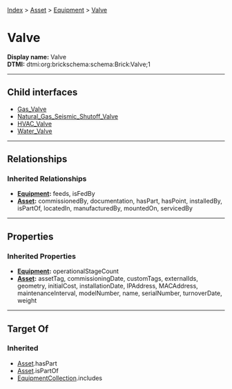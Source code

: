[Index](../../../Index.md) > [Asset](../../Asset.md) > [Equipment](../Equipment.md) > [Valve](#)
# Valve

**Display name:** Valve<br />
**DTMI:** dtmi:org:brickschema:schema:Brick:Valve;1

---

## Child interfaces
* [Gas_Valve](Gas_Valve.md)
* [Natural_Gas_Seismic_Shutoff_Valve](Natural_Gas_Seismic_Shutoff_Valve.md)
* [HVAC_Valve](HVAC_Valve/HVAC_Valve.md)
* [Water_Valve](Water_Valve/Water_Valve.md)

---

## Relationships
### Inherited Relationships
* **[Equipment](../Equipment.md):** feeds, isFedBy
* **[Asset](../../Asset.md):** commissionedBy, documentation, hasPart, hasPoint, installedBy, isPartOf, locatedIn, manufacturedBy, mountedOn, servicedBy

---

## Properties
### Inherited Properties
* **[Equipment](../Equipment.md):** operationalStageCount
* **[Asset](../../Asset.md):** assetTag, commissioningDate, customTags, externalIds, geometry, initialCost, installationDate, IPAddress, MACAddress, maintenanceInterval, modelNumber, name, serialNumber, turnoverDate, weight

---

## Target Of
### Inherited
* [Asset](../../Asset.md).hasPart
* [Asset](../../Asset.md).isPartOf
* [EquipmentCollection](../../../Collection/AssetCollection/EquipmentCollection/EquipmentCollection.md).includes

